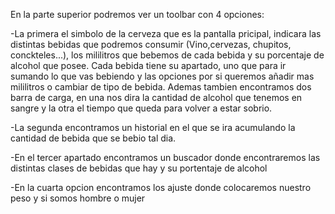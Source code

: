 En la parte superior podremos ver un toolbar con 4 opciones:

-La primera el simbolo de la cerveza que es la pantalla pricipal, indicara las distintas bebidas que podremos consumir
(Vino,cervezas, chupitos, conckteles...), los mililitros que bebemos de cada bebida y su porcentaje de alcohol que posee.
Cada bebida tiene su apartado, uno que para ir sumando lo que vas bebiendo y las opciones por si queremos añadir mas mililitros o 
cambiar de tipo de bebida.
Ademas tambien encontramos dos barra de carga, en una nos dira la cantidad de alcohol que tenemos en sangre y la otra el tiempo que queda 
para volver a estar sobrio.

-La segunda encontramos un historial en el que se ira acumulando la cantidad de bebida que se bebio tal dia.

-En el tercer apartado encontramos un buscador donde encontraremos las distintas clases de bebidas que hay y su portentaje de alcohol

-En la cuarta opcion encontramos los ajuste donde colocaremos nuestro peso y si somos hombre o mujer
